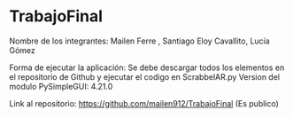 # TrabajoFinal
Nombre de los integrantes: Mailen Ferre , Santiago Eloy Cavallito, Lucía Gómez

Forma de ejecutar la aplicación:  Se debe descargar todos los elementos en  el repositorio de Github y ejecutar el codigo en  ScrabbelAR.py
Version del modulo PySimpleGUI: 4.21.0

Link al repositorio: https://github.com/mailen912/TrabajoFinal  (Es publico)

